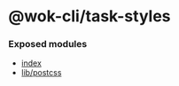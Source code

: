 # @wok-cli/task-styles

### Exposed modules

- [index](packages/task-styles/api/index)
- [lib/postcss](packages/task-styles/api/postcss)